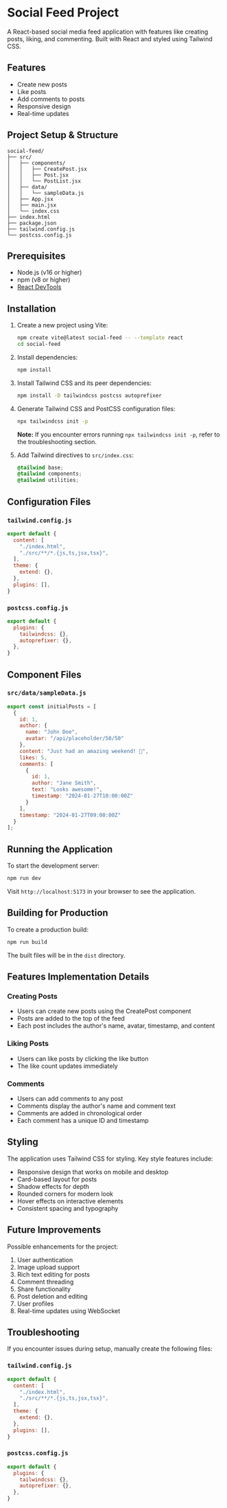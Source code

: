 # Social Feed Project

A React-based social media feed application with features like creating posts, liking, and commenting. Built with React and styled using Tailwind CSS.

## Features

- Create new posts
- Like posts
- Add comments to posts
- Responsive design
- Real-time updates

## Project Setup & Structure

```
social-feed/
├── src/
│   ├── components/
│   │   ├── CreatePost.jsx
│   │   ├── Post.jsx
│   │   └── PostList.jsx
│   ├── data/
│   │   └── sampleData.js
│   ├── App.jsx
│   ├── main.jsx
│   └── index.css
├── index.html
├── package.json
├── tailwind.config.js
└── postcss.config.js
```

## Prerequisites

- Node.js (v16 or higher)
- npm (v8 or higher)
- [React DevTools](https://react.dev/learn/react-developer-tools)

## Installation

1. Create a new project using Vite:
   ```bash
   npm create vite@latest social-feed -- --template react
   cd social-feed
   ```

2. Install dependencies:
   ```bash
   npm install
   ```

3. Install Tailwind CSS and its peer dependencies:
   ```bash
   npm install -D tailwindcss postcss autoprefixer
   ```

4. Generate Tailwind CSS and PostCSS configuration files:
   ```bash
   npx tailwindcss init -p
   ```
   **Note:** If you encounter errors running `npx tailwindcss init -p`, refer to the troubleshooting section.

5. Add Tailwind directives to `src/index.css`:
   ```css
   @tailwind base;
   @tailwind components;
   @tailwind utilities;
   ```

## Configuration Files

### `tailwind.config.js`
```javascript
export default {
  content: [
    "./index.html",
    "./src/**/*.{js,ts,jsx,tsx}",
  ],
  theme: {
    extend: {},
  },
  plugins: [],
}
```

### `postcss.config.js`
```javascript
export default {
  plugins: {
    tailwindcss: {},
    autoprefixer: {},
  },
}
```

## Component Files

### `src/data/sampleData.js`
```javascript
export const initialPosts = [
  {
    id: 1,
    author: {
      name: "John Doe",
      avatar: "/api/placeholder/50/50"
    },
    content: "Just had an amazing weekend! 🎉",
    likes: 5,
    comments: [
      {
        id: 1,
        author: "Jane Smith",
        text: "Looks awesome!",
        timestamp: "2024-01-27T10:00:00Z"
      }
    ],
    timestamp: "2024-01-27T09:00:00Z"
  }
];
```

## Running the Application

To start the development server:
```bash
npm run dev
```

Visit `http://localhost:5173` in your browser to see the application.

## Building for Production

To create a production build:
```bash
npm run build
```

The built files will be in the `dist` directory.

## Features Implementation Details

### Creating Posts
- Users can create new posts using the CreatePost component
- Posts are added to the top of the feed
- Each post includes the author's name, avatar, timestamp, and content

### Liking Posts
- Users can like posts by clicking the like button
- The like count updates immediately

### Comments
- Users can add comments to any post
- Comments display the author's name and comment text
- Comments are added in chronological order
- Each comment has a unique ID and timestamp

## Styling

The application uses Tailwind CSS for styling. Key style features include:

- Responsive design that works on mobile and desktop
- Card-based layout for posts
- Shadow effects for depth
- Rounded corners for modern look
- Hover effects on interactive elements
- Consistent spacing and typography

## Future Improvements

Possible enhancements for the project:

1. User authentication
2. Image upload support
3. Rich text editing for posts
4. Comment threading
5. Share functionality
6. Post deletion and editing
7. User profiles
8. Real-time updates using WebSocket

## Troubleshooting

If you encounter issues during setup, manually create the following files:

### `tailwind.config.js`
```javascript
export default {
  content: [
    "./index.html",
    "./src/**/*.{js,ts,jsx,tsx}",
  ],
  theme: {
    extend: {},
  },
  plugins: [],
}
```

### `postcss.config.js`
```javascript
export default {
  plugins: {
    tailwindcss: {},
    autoprefixer: {},
  },
}
```


